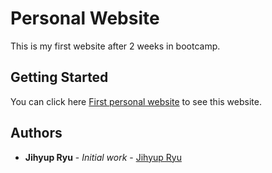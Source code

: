 # Personal Website
This is my first website after 2 weeks in bootcamp.

## Getting Started
You can click here [First personal website](https://jihyupryu.github.io/Personal-Website/) to see this website.

## Authors

* **Jihyup Ryu** - *Initial work* - [Jihyup Ryu](https://github.com/JihyupRyu)
